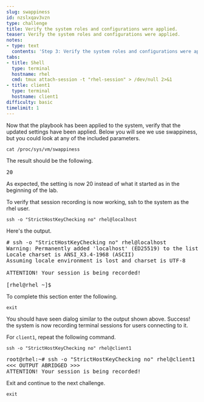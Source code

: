 ```yaml
---
slug: swappiness
id: nzslxqav3vzn
type: challenge
title: Verify the system roles and configurations were applied.
teaser: Verify the system roles and configurations were applied.
notes:
- type: text
  contents: 'Step 3: Verify the system roles and configurations were applied.'
tabs:
- title: Shell
  type: terminal
  hostname: rhel
  cmd: tmux attach-session -t "rhel-session" > /dev/null 2>&1
- title: client1
  type: terminal
  hostname: client1
difficulty: basic
timelimit: 1
---
```

Now that the playbook has been applied to the system, verify that the updated settings have been applied. Below you will see we use swappiness, but you could look at any of the included parameters.
```
cat /proc/sys/vm/swappiness
```
The result should be the following.
<pre>
20
</pre>
As expected, the setting is now 20 instead of what it started as in the beginning of the lab.

To verify that session recording is now working, ssh to the system as the rhel user.
```
ssh -o "StrictHostKeyChecking no" rhel@localhost
```
Here's the output.
<pre>
# ssh -o "StrictHostKeyChecking no" rhel@localhost
Warning: Permanently added 'localhost' (ED25519) to the list of known hosts.
Locale charset is ANSI_X3.4-1968 (ASCII)
Assuming locale environment is lost and charset is UTF-8

ATTENTION! Your session is being recorded!

[rhel@rhel ~]$
</pre>
To complete this section enter the following.
```
exit
```
You should have seen dialog similar to the output shown above. Success! the system is now recording terminal sessions for users connecting to it.

For `client1`, repeat the following command.
```
ssh -o "StrictHostKeyChecking no" rhel@client1
```
<pre>
root@rhel:~# ssh -o "StrictHostKeyChecking no" rhel@client1
<<< OUTPUT ABRIDGED >>>
ATTENTION! Your session is being recorded!
</pre>
Exit and continue to the next challenge.
```
exit
```